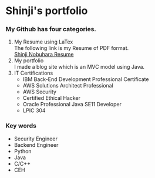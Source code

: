 # Shinji's portfolio

### My Github has four categories.
1. My Resume using LaTex  
   The following link is my Resume of PDF format.  
  [Shinji Nobuhara Resume](https://github.com/nobu1/portfolio/blob/main/Resume/Resume_ShinjiNobuhara.pdf)
2. My portfolio  
   I made a blog site which is an MVC model using Java.  
3. IT Certifications  
   - IBM Back-End Development Professional Certificate  
   - AWS Solutions Architect Professional
   - AWS Security
   - Certified Ethical Hacker
   - Oracle Professional Java SE11 Developer
   - LPIC 304

### Key words
- Security Engineer
- Backend Engineer
- Python
- Java
- C/C++
- CEH 
